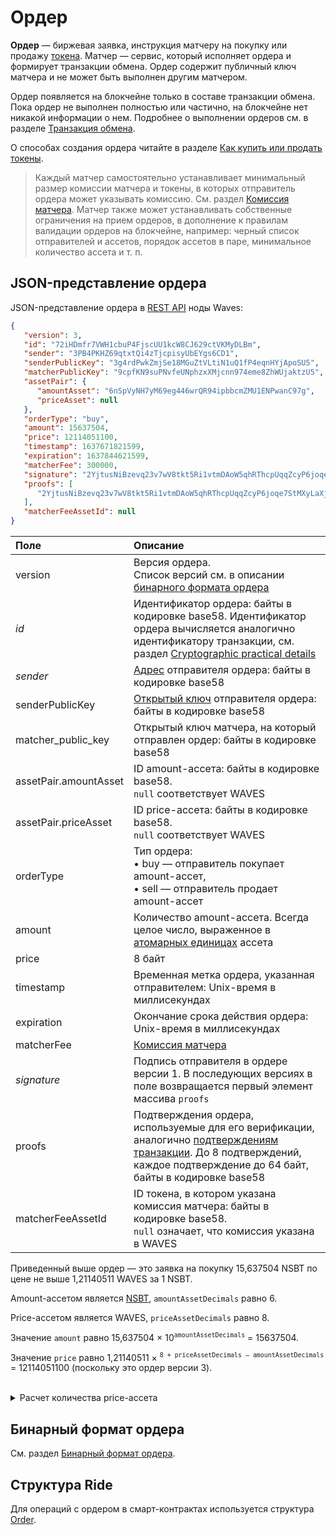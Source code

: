 # Ордер

**Ордер** — биржевая заявка, инструкция матчеру на покупку или продажу [токена](/ru/blockchain/token/). Матчер — сервис, который исполняет ордера и формирует транзакции обмена. Ордер содержит публичный ключ матчера и не может быть выполнен другим матчером.

Ордер появляется на блокчейне только в составе транзакции обмена. Пока ордер не выполнен полностью или частично, на блокчейне нет никакой информации о нем. Подробнее о выполнении ордеров см. в разделе [Транзакция обмена](/ru/blockchain/transaction-type/exchange-transaction).

О способах создания ордера читайте в разделе [Как купить или продать токены](/ru/building-apps/how-to/basic/trading).

> Каждый матчер самостоятельно устанавливает минимальный размер комиссии матчера и токены, в которых отправитель ордера может указывать комиссию. См. раздел [Комиссия матчера](/ru/blockchain/transaction-type/exchange-transaction#комиссия-матчера). Матчер также может устанавливать собственные ограничения на прием ордеров, в дополнение к правилам валидации ордеров на блокчейне, например: черный список отправителей и ассетов, порядок ассетов в паре, минимальное количество ассета и т. п.

## JSON-представление ордера

JSON-представление ордера в [REST API](/ru/waves-node/node-api/) ноды Waves:

```json
{
   "version": 3,
   "id": "72iHDmfr7VWH1cbuP4FjscUU1kcW8CJ629ctVKMyDLBm",
   "sender": "3PB4PKHZ69qtxtQi4zTjcpisyUbEYgs6CD1",
   "senderPublicKey": "3g4rdPwkZmjSe18MGuZtVLtiN1uQ1fP4eqnHYjApoSU5",
   "matcherPublicKey": "9cpfKN9suPNvfeUNphzxXMjcnn974eme8ZhWUjaktzU5",
   "assetPair": {
      "amountAsset": "6nSpVyNH7yM69eg446wrQR94ipbbcmZMU1ENPwanC97g",
      "priceAsset": null
   },
   "orderType": "buy",
   "amount": 15637504,
   "price": 12114051100,
   "timestamp": 1637671821599,
   "expiration": 1637844621599,
   "matcherFee": 300000,
   "signature": "2YjtusNiBzevq23v7wV8tkt5Ri1vtmDAoW5qhRThcpUqqZcyP6joqe7StMXyLaXjM6rYCe1tPMB973Sq9TPRfcsU",
   "proofs": [
      "2YjtusNiBzevq23v7wV8tkt5Ri1vtmDAoW5qhRThcpUqqZcyP6joqe7StMXyLaXjM6rYCe1tPMB973Sq9TPRfcsU"
   ],
   "matcherFeeAssetId": null
}
```

| Поле | Описание |
| :--- | :--- |
| version | Версия ордера.<br>Список версий см. в описании [бинарного формата ордера](/ru/blockchain/binary-format/order-binary-format) |
| *id* | Идентификатор ордера: байты в кодировке base58. Идентификатор ордера вычисляется аналогично идентификатору транзакции, см. раздел [Cryptographic practical details](/en/blockchain/waves-protocol/cryptographic-practical-details#calculating-transaction-id) |
| *sender* | [Адрес](/ru/blockchain/account/address) отправителя ордера: байты в кодировке base58 |
| senderPublicKey | [Открытый ключ](/ru/blockchain/account/#открытый-и-закрытый-кnючи-аккаунта) отправителя ордера: байты в кодировке base58 |
| matcher_public_key | Открытый ключ матчера, на который отправлен ордер: байты в кодировке base58 |
| assetPair.amountAsset | ID amount-ассета: байты в кодировке base58.<br>`null` соответствует WAVES |
| assetPair.priceAsset | ID price-ассета: байты в кодировке base58.<br>`null` соответствует WAVES |
| orderType | Тип ордера:<br>• buy — отправитель покупает amount-ассет,<br>• sell — отправитель продает amount-ассет |
| amount | Количество amount-ассета. Всегда целое число, выраженное в [атомарных единицах](/ru/blockchain/token/#атомарная-единица) ассета |
| price | 8 байт | Стоимость 1 amount-ассета, выраженная в price-ассете, умноженная на коэффициент:<br>• 10<sup>8</sup> для ордера версии 4;<br>• 10<sup>`8 + priceAssetDecimals – amountAssetDecimals`</sup> для ордера версии 3, 2 или 1, где `amountAssetDecimals`, `priceAssetDecimals` — количество знаков после запятой (параметр токена).<br>Всегда целое число |
| timestamp | Временная метка ордера, указанная отправителем: Unix-время в миллисекундах |
| expiration | Окончание срока действия ордера: Unix-время в миллисекундах |
| matcherFee | [Комиссия матчера](/ru/blockchain/transaction-type/exchange-transaction#комиссия-матчера) |
| *signature* | Подпись отправителя в ордере версии 1. В последующих версиях в поле возвращается первый элемент массива `proofs` |
| proofs | Подтверждения ордера, используемые для его верификации, аналогично [подтверждениям транзакции](/ru/blockchain/transaction/transaction-proof). До 8 подтверждений, каждое подтверждение до 64 байт, байты в кодировке base58 |
| matcherFeeAssetId | ID токена, в котором указана комиссия матчера: байты в кодировке base58.<br>`null` означает, что комиссия указана в WAVES |

Приведенный выше ордер — это заявка на покупку 15,637504 NSBT по цене не выше 1,21140511 WAVES за 1 NSBT. 

Amount-ассетом является [NSBT](https://wavesexplorer.com/tx/6nSpVyNH7yM69eg446wrQR94ipbbcmZMU1ENPwanC97g), `amountAssetDecimals` равно 6.

Price-ассетом является WAVES, `priceAssetDecimals` равно 8.

Значение `amount` равно 15,637504 × 10<sup>`amountAssetDecimals`</sup> = 15637504.

Значение `price` равно 1,21140511 × <sup>`8 + priceAssetDecimals – amountAssetDecimals`</sup> = 12114051100 (поскольку это ордер версии 3).

<br>
<details><summary>Расчет количества price-ассета</summary>

Количество price-ассета в атомарных единицах, которое отправитель ордера
* отдаст в случае BUY-ордера,
* получит в случае SELL-ордера, —

вычисляется по формуле:

* в ордере версии 4: `amount` × `price` × 10<sup>`(priceAssetDecimals - amountAssetDecimals - 8)`</sup>,
* в ордере версий 1, 2, 3: `amount` × `price` × 10<sup>-8</sup>.

Если в результате вычисления получено значение с дробной частью, то она отбрасывается.

Например, в ордере версии 3, приведенном выше, количество price-ассета рассчитывается как:

15637504 × 12114051100 × 10<sup>-8</sup> = 1894335225,324544,

после отбрасывания дробной части — 1894335225 в атомарных единицах, что соответствует 18,94335225 WAVES.
</details>

## Бинарный формат ордера

См. раздел [Бинарный формат ордера](/ru/blockchain/binary-format/order-binary-format).

## Структура Ride

Для операций с ордером в смарт-контрактах используется структура [Order](/ru/ride/structures/common-structures/order).
